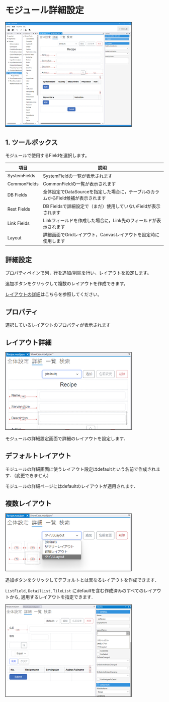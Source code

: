 # モジュール詳細設定

<img src="images/モジュール詳細.png" width="400" alt="モジュール全体" title="モジュール全体" style="border: 1px solid;">

## 1. ツールボックス
モジュールで使用するFieldを選択します。

| 項目           | 説明                                               |
|--------------|--------------------------------------------------|
| SystemFields | SystemFieldの一覧が表示されます                            |
| CommonFields | CommonFieldの一覧が表示されます                            |
| DB Fields    | 全体設定でDataSourceを指定した場合に，テーブルのカラムからField候補が表示されます |
| Rest Fields  | DB Fieldsで詳細設定で（まだ）使用していないFieldが表示されます           |
| Link Fields  | Linkフィールドを作成した場合に，Link先のフィールドが表示されます             |
| Layout       | 詳細画面でGridレイアウト，Canvasレイアウトを設定時に使用します             |

## 詳細設定
プロパティペインで列，行を追加/削除を行い，レイアウトを設定します。

追加ボタンをクリックして複数のレイアウトを作成できます。

[レイアウトの詳細](../layout.md)はこちらを参照してください。

## プロパティ
選択しているレイアウトのプロパティが表示されます

## レイアウト詳細

<img src="./images/詳細.png" alt="詳細" title="詳細" width="400" style="border: 1px solid;">

モジュールの詳細設定画面で詳細のレイアウトを設定します．

## デフォルトレイアウト

モジュールの詳細画面に使うレイアウト設定はdefaultという名前で作成されます．（変更できません）

モジュールの詳細ページにはdefaultのレイアウトが適用されます．

## 複数レイアウト

<img src="./images/詳細複数.png" alt="詳細複数" title="詳細複数" width="400" style="border: 1px solid;">

追加ボタンをクリックしてデフォルトとは異なるレイアウトを作成できます．

`ListField`, `DetailList`, `TileList` にdefaultを含む作成済みのすべてのレイアウトから, 適用するレイアウトを指定できます.

<img src="./images/詳細設定.png" alt="詳細設定" title="詳細設定" width="400" style="border: 1px solid;">

